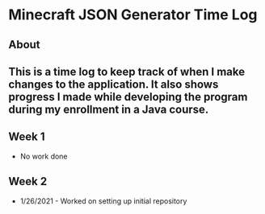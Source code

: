 # Minecraft JSON Generator Time Log  

## About  
This is a time log to keep track of when I make changes to the
application. It also shows progress I made while developing the
program during my enrollment in a Java course.
---

## Week 1
* No work done

## Week 2
* 1/26/2021 - Worked on setting up initial repository 